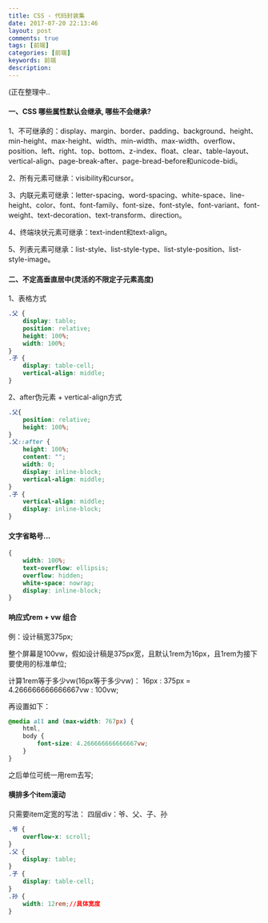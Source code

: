 ```yaml
---
title: CSS - 代码封装集
date: 2017-07-20 22:13:46
layout: post
comments: true
tags: [前端]
categories: [前端]
keywords: 前端
description:
---
```


(正在整理中..

<!-- more -->


#### **一、CSS 哪些属性默认会继承, 哪些不会继承?**

1、不可继承的：display、margin、border、padding、background、height、min-height、max-height、width、min-width、max-width、overflow、position、left、right、top、bottom、z-index、float、clear、table-layout、vertical-align、page-break-after、page-bread-before和unicode-bidi。 

2、所有元素可继承：visibility和cursor。

3、内联元素可继承：letter-spacing、word-spacing、white-space、line-height、color、font、font-family、font-size、font-style、font-variant、font-weight、text-decoration、text-transform、direction。 

4、终端块状元素可继承：text-indent和text-align。 

5、列表元素可继承：list-style、list-style-type、list-style-position、list-style-image。


#### **二、不定高垂直居中(灵活的不限定子元素高度)**

1、表格方式
```css
.父 {
    display: table;
    position: relative;
    height: 100%;
    width: 100%;
}
.子 {
    display: table-cell;
    vertical-align: middle;
}
```

2、after伪元素 + vertical-align方式

```css
.父{
    position: relative;
    height: 100%;
}
.父::after {
    height: 100%;
    content: "";
    width: 0;
    display: inline-block;
    vertical-align: middle;
}
.子 {
    vertical-align: middle;
    display: inline-block;
}
```


#### 文字省略号...
```css
{
    width: 100%;
    text-overflow: ellipsis;
    overflow: hidden;
    white-space: nowrap;
    display: inline-block;   
}
```

#### 响应式rem + vw 组合
例：设计稿宽375px;

整个屏幕是100vw，假如设计稿是375px宽，且默认1rem为16px，且1rem为接下要使用的标准单位;

计算1rem等于多少vw(16px等于多少vw)：
16px : 375px = 4.266666666666667vw : 100vw;

再设置如下：
```css
@media all and (max-width: 767px) {
    html,
    body {
        font-size: 4.266666666666667vw;
    }
}
```

之后单位可统一用rem去写;

#### 横排多个item滚动
只需要item定宽的写法：
四层div：爷、父、子、孙
```CSS
.爷 {
    overflow-x: scroll;
}
.父 {
    display: table;
}
.子 {
    display: table-cell;
}
.孙 {
    width: 12rem;//具体宽度
}
```